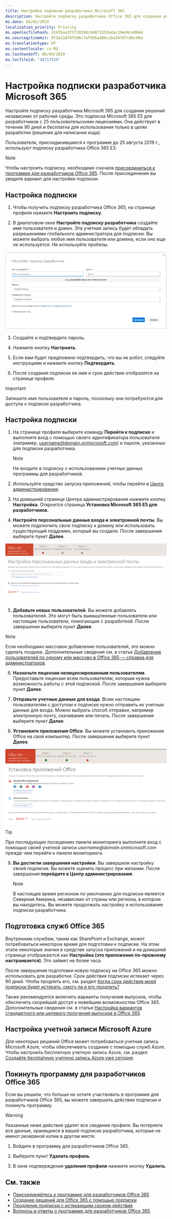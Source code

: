 ```yaml
---
title: Настройка подписки разработчика Microsoft 365
description: Настройте подписку разработчика Office 365 для создания решений независимо от рабочей среды.
ms.date: 04/01/2019
localization_priority: Priority
ms.openlocfilehash: 224fbae373f28250cb6673353edac19ed4ce0b64
ms.sourcegitcommit: 9f3e21074fb96c7af93bad8bccbe24707c80c90a
ms.translationtype: HT
ms.contentlocale: ru-RU
ms.lasthandoff: 09/04/2019
ms.locfileid: "36717519"
---
```

# <a name="set-up-a-microsoft-365-developer-subscription"></a>Настройка подписки разработчика Microsoft 365 

Настройте подписку разработчика Microsoft 365 для создания решений независимо от рабочей среды. Это подписка Microsoft 365 E5 для разработчиков с 25 пользовательскими лицензиями. Она действует в течение 90 дней и бесплатна для использования только в целях разработки (решения для написания кода). 

Пользователи, присоединившиеся к программе до 25 августа 2019 г., используют подписку разработчика Office 365 E3.

> [!NOTE] 
> Чтобы настроить подписку, необходимо сначала [присоединиться к программе для разработчиков Office 365](office-365-developer-program.md). После присоединения вы увидите вариант для настройки подписки.

## <a name="set-up-your-subscription"></a>Настройка подписки

1. Чтобы получить подписку разработчика Office 365, на странице профиля нажмите **Настроить подписку**.

2. В диалоговом окне **Настройте подписку разработчика** создайте имя пользователя и домен. Эта учетная запись будет обладать разрешениями глобального администратора для подписки. Вы можете выбрать любое имя пользователя или домена, если оно еще не используется. Не используйте пробелы.

  ![Форма настройки подписки](images/5-set-up-form.png)

3. Создайте и подтвердите пароль.

4. Нажмите кнопку **Настроить**.

5. Если вам будет предложено подтвердить, что вы не робот, следуйте инструкциям и нажмите кнопку **Подтвердить**.

6. После создания подписки ее имя и срок действия отобразятся на странице профиля.

  > [!IMPORTANT]
  > Запишите имя пользователя и пароль, поскольку они потребуются для доступа к подписке разработчика.

## <a name="configure-the-subscription"></a>Настройка подписки

1. На странице профиля выберите команду **Перейти к подписке** и выполните вход с помощью своего идентификатора пользователя (например, username@domain.onmicrosoft.com) и пароля, указанных для подписки разработчика.

   > [!NOTE] 
   > Не входите в подписку с использованием учетных данных программы для разработчиков.

2. Используйте средство запуска приложений, чтобы перейти в [Центр администрирования](https://admin.microsoft.com/AdminPortal/Home#/homepage).

3. На домашней странице Центра администрирования нажмите кнопку **Настройка**. Откроется страница **Установка Microsoft 365 E5 для разработчиков**.

4. **Настройте персональные данные входа и электронной почты**. Вы можете подключить свою подписку к домену или использовать существующий поддомен, который вы создали. После завершения выберите пункт **Далее**.

  ![Страница настройки персональных данных входа и электронной почты](images/8a-set-up-personalize.png)

5. **Добавьте новых пользователей**. Вы можете добавлять пользователей. Это могут быть вымышленные пользователи или настоящие пользователи, помогающие с разработкой. После завершения выберите пункт **Далее**.
    
  > [!NOTE]
  > Если необходимо массовое добавление пользователей, это можно сделать позднее. Дополнительные сведения см. в статье [Добавление пользователей по одному или массово в Office 365 — справка для администраторов](https://support.office.com/article/add-users-individually-or-in-bulk-to-office-365-admin-help-1970f7d6-03b5-442f-b385-5880b9c256ec).

6. **Назначьте лицензии нелицензированным пользователям**. Предоставьте лицензии всем пользователям, которым нужна возможность работы с этой подпиской. После завершения выберите пункт **Далее**.

7. **Отправьте учетные данные для входа**. Всем настоящим пользователям с доступом к подписке нужно отправить их учетные данные для входа. Можно выбрать способ отправки, например электронную почту, скачивание или печать. После завершения выберите пункт **Далее**.

8. **Установите приложения Office**. Вы можете установить приложения Office на свой компьютер. После завершения выберите пункт **Далее**.

  ![Установка приложений Office](images/11-install-office-apps.png)

   > [!TIP] 
   > При последующих посещениях панели мониторинга выполните вход с помощью своей учетной записи *username@domain*.onmicrosoft.com прежде чем перейти к панели мониторинга.

9. **Вы достигли завершения настройки**. Вы завершили настройку своей подписки. Вы можете оценить процесс при желании. После завершения **перейдите в Центр администрирования**.
    
   > [!NOTE] 
   > В настоящее время регионом по умолчанию для подписки является Северная Америка, независимо от страны или региона, в котором вы находитесь. Вы можете продолжать настройку и использование подписки разработчика.

## <a name="provision-office-365-services"></a>Подготовка служб Office 365

Внутренним службам, таким как SharePoint и Exchange, может потребоваться некоторое время для подготовки к подписке. На этом этапе некоторые значки в средстве запуска приложений и на домашней странице отображаются как **Настройка (это приложение по-прежнему настраивается)**. Это займет не более часа.

После завершения подготовки новую подписку на Office 365 можно использовать для разработки. Срок действия подписки истекает через 90 дней. Чтобы продлить его, см. раздел [Когда срок действия моей подписки будет истекать, смогу ли я его продлить?](office-365-developer-program-faq.md#renew-subscription)

Также рекомендуется включить варианты получения выпусков, чтобы обеспечить скорейший доступ к новейшим возможностям Office 365. Дополнительные сведения см. в статье [Настройка вариантов стандартного или целевого получения выпусков в Office 365](https://support.office.com/article/set-up-the-standard-or-targeted-release-options-in-office-365-3b3adfa4-1777-4ff0-b606-fb8732101f47).

## <a name="set-up-a-microsoft-azure-account"></a>Настройка учетной записи Microsoft Azure

Для некоторых решений Office может потребоваться учетная запись Microsoft Azure, чтобы обеспечивать создание с помощью служб Azure. Чтобы настроить бесплатную учетную запись Azure, см. раздел [Создайте бесплатную учетную запись Azure уже сегодня](https://azure.microsoft.com/free/).

## <a name="leave-the-office-365-developer-program"></a>Покинуть программу для разработчиков Office 365

Если вы решили, что больше не хотите участвовать в программе для разработчиков Office 365, вы можете завершить действие подписки и покинуть программу.

  > [!WARNING]
  > Указанные ниже действия удалят все сведения профиля. Вы потеряете все данные, хранящиеся в вашей подписке разработчика, которые не имеют резервной копии в другом месте.

1. Войдите в программу для разработчиков Office 365.

2. Выберите пункт **Удалить профиль**.

3. В окне подтверждения **удаления профиля** нажмите кнопку **Удалить**.

## <a name="see-also"></a>См. также

- [Присоединяйтесь к программе для разработчиков Office 365](office-365-developer-program.md)
- [Создание решений для Office 365 с помощью подписки](build-office-365-solutions.md)
- [Продление подписки с истекающим сроком действия](subscription-expiration-and-renewal.md)
- [Вопросы и ответы о программе для разработчиков Office 365](office-365-developer-program-faq.md)
